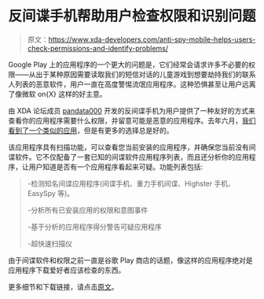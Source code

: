 # 反间谍手机帮助用户检查权限和识别问题

> 原文：<https://www.xda-developers.com/anti-spy-mobile-helps-users-check-permissions-and-identify-problems/>

Google Play 上的应用程序的一个更大的问题是，它们经常会请求许多不必要的权限——从出于某种原因需要读取我们的短信对话的儿童游戏到想要劫持我们的联系人列表的恶意软件，用户一直在高度警惕流氓应用程序。这种恐惧甚至让用户远离了像微软 on{X} 这样的好主意。

由 XDA 论坛成员 [pandata000](http://forum.xda-developers.com/member.php?u=3778453) 开发的反间谍手机为用户提供了一种友好的方式来查看你的应用程序需要什么权限，并留意可能是恶意的应用程序。去年六月，[我们看到了一个类似的应用](http://www.xda-developers.com/android/how-dangerous-are-your-apps-find-out-with-permissiondog-for-android/)，但是有更多的选择总是好的。

该应用程序具有扫描功能，可以查看您当前安装的应用程序，并确保您当前没有间谍软件。它不仅配备了一套已知的间谍软件应用程序列表，而且还分析你的应用程序，让用户知道是否有一个应用程序看起来可疑。功能列表包括:

> -检测知名间谍应用程序(间谍手机、重力手机间谍、Highster 手机、EasySpy 等)。
> 
> -分析所有已安装应用的权限和意图事件
> 
> -基于分析的应用程序得分警告可疑应用程序
> 
> -超快速扫描仪

由于间谍软件和权限之前一直是谷歌 Play 商店的话题，像这样的应用程序绝对是应用程序下载爱好者应该检查的东西。

更多细节和下载链接，请点击[原文](http://forum.xda-developers.com/showthread.php?t=1697868)。